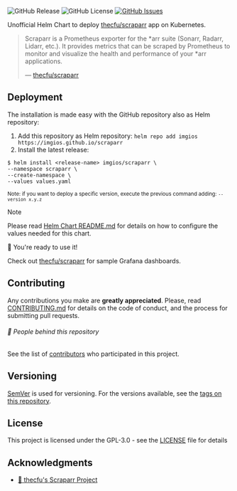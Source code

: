 <p>
  <img alt="GitHub Release" src="https://img.shields.io/github/v/release/imgios/scraparr">
  <img alt="GitHub License" src="https://img.shields.io/github/license/imgios/scraparr">
  <a href="https://github.com/imgios/scraparr/issues"><img alt="GitHub Issues" src="https://img.shields.io/github/issues/imgios/scraparr"></a>
</p>

Unofficial Helm Chart to deploy [thecfu/scraparr](https://github.com/thecfu/scraparr) app on Kubernetes.

> Scraparr is a Prometheus exporter for the *arr suite (Sonarr, Radarr, Lidarr, etc.). It provides metrics that can be scraped by Prometheus to monitor and visualize the health and performance of your *arr applications.
>
> — [thecfu/scraparr](https://github.com/thecfu/scraparr)

## Deployment

The installation is made easy with the GitHub repository also as Helm repository:

1. Add this repository as Helm repository: `helm repo add imgios https://imgios.github.io/scraparr`
2. Install the latest release:

```shell
$ helm install <release-name> imgios/scraparr \
--namespace scraparr \
--create-namespace \
--values values.yaml
```

<sup>Note: if you want to deploy a specific version, execute the previous command adding: <code>--version x.y.z</code></sup>

> [!NOTE]  
> Please read [Helm Chart README.md](https://github.com/imgios/scraparr/blob/main/scraparr/README.md) for details on how to configure the values needed for this chart.

🚀 You're ready to use it!

Check out [thecfu/scraparr](https://github.com/thecfu/scraparr/tree/main/dashboards) for sample Grafana dashboards.

## Contributing

Any contributions you make are **greatly appreciated**. Please, read [CONTRIBUTING.md](https://github.com/imgios/scraparr/blob/main/CONTRIBUTING.md) for details on the code of conduct, and the process for submitting pull requests.

###### 👥 People behind this repository

See the list of [contributors](https://github.com/imgios/scraparr/contributors) who participated in this project.

## Versioning

[SemVer](http://semver.org/) is used for versioning. For the versions available, see the [tags on this repository](https://github.com/imgios/scraparr/tags).

## License

This project is licensed under the GPL-3.0 - see the [LICENSE](LICENSE) file for details

## Acknowledgments

- [🐛 thecfu's Scraparr Project](https://github.com/thecfu/scraparr)
